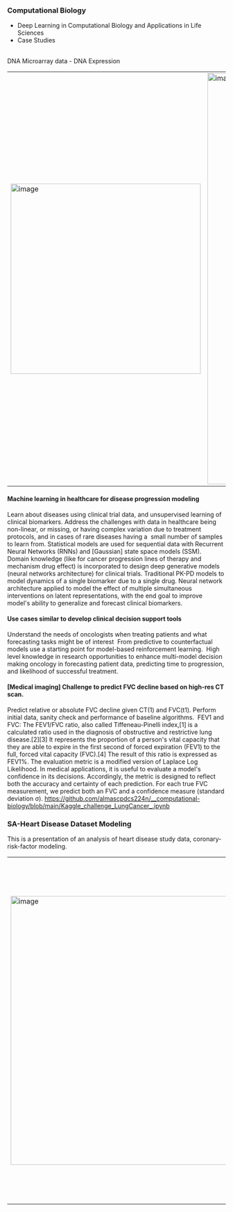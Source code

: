 ### Computational Biology 
- Deep Learning in Computational Biology and Applications in Life Sciences
- Case Studies 

<br>DNA Microarray data  -  DNA Expression
<table>
<td> <img width="438" alt="image" src="https://user-images.githubusercontent.com/67139134/235335392-9794cdd8-178a-42ad-abaa-63bd2965538d.png"> </td>
<td> <img width="947" alt="image" src="https://user-images.githubusercontent.com/67139134/235335474-ae8bec72-b86a-4e9d-858c-7a02ccb661d5.png"> <br></td>
</table>

#### Machine learning in healthcare for disease progression modeling
Learn about diseases using clinical trial data, and unsupervised learning of clinical biomarkers. Address the challenges with data in healthcare being non-linear, or missing, or having complex variation due to treatment protocols, and in cases of rare diseases having a  small number of samples to learn from. Statistical models are used for sequential data with Recurrent Neural Networks (RNNs) and [Gaussian] state space models (SSM).  Domain knowledge (like for cancer progression lines of therapy and mechanism drug effect) is incorporated to design deep generative models (neural networks architecture) for clinical trials. Traditional PK-PD models to model dynamics of a single biomarker due to a single drug. Neural network architecture applied to model the effect of multiple simultaneous interventions on latent representations, with the end goal to improve model's ability to generalize and forecast clinical biomarkers. 

#### Use cases similar to develop clinical decision support tools 
Understand the needs of oncologists when treating patients and what forecasting tasks might be of interest  From predictive to counterfactual models use a starting point for model-based reinforcement learning. 
High level knowledge in research opportunities to enhance multi-model decision making oncology in forecasting patient data, predicting time to progression, and likelihood of successful treatment. 

#### [Medical imaging] Challenge to predict FVC decline based on high-res CT scan. 
Predict relative or absolute FVC decline given CT(1) and FVC(t1). Perform initial data, sanity check and performance of baseline algorithms. 
FEV1 and FVC: The FEV1/FVC ratio, also called Tiffeneau-Pinelli index,[1] is a calculated ratio used in the diagnosis of obstructive and restrictive lung disease.[2][3] It represents the proportion of a person's vital capacity that they are able to expire in the first second of forced expiration (FEV1) to the full, forced vital capacity (FVC).[4] The result of this ratio is expressed as FEV1%.
The evaluation metric is a modified version of Laplace Log Likelihood. In medical applications, it is useful to evaluate a model's confidence in its decisions. Accordingly, the metric is designed to reflect both the accuracy and certainty of each prediction. For each true FVC measurement, we predict both an FVC and a confidence measure (standard deviation σ).
https://github.com/almascpdcs224n/__computational-biology/blob/main/Kaggle_challenge_LungCancer_.ipynb 


### SA-Heart Disease Dataset Modeling

This is a presentation of an analysis of heart disease study data, coronary-risk-factor modeling. 

<table>
<td> <img width="619" alt="image" src="https://user-images.githubusercontent.com/67139134/235364134-78291b75-b098-4c0d-b2f3-f2e8c7e8a5b7.png"> </td>
<td> <img width="792" alt="image" src="https://user-images.githubusercontent.com/67139134/235364279-0a65bdac-c469-478c-b9e0-4b69cb1acf21.png"> </td>
</table>
